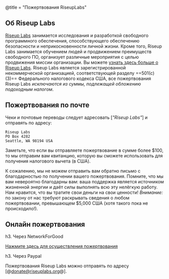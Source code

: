 @title = "Пожертвования RiseupLabs"

##  Об Riseup Labs

[Riseup Labs](https://riseuplabs.org) занимается исследования и разработкой свободного программного обеспечения, способствующего обеспечению безопасности и неприкосновенности личной жизни. Кроме того, Riseup Labs занимается обучением людей и продвижением преимуществ свободного ПО, организует различные мероприятия с целью продвижения миссии организации. Вы можете [узнать здесь больше о Riseup Labs](https://riseuplabs.org/#about). Riseup Labs является зарегистрированной некоммерческой организацией, соответствующей разделу ==501(c)(3)== Федерального налогового кодекса США, все пожертвования Riseup Labs *исключаются из суммы, подлежащей обложению подоходным налогом*.

##  Пожертвования по почте

Чеки и почтовые переводы следует адресовать [*"Riseup Labs"*] и отправять по адресу:

	Riseup Labs
	PO Box 4282
	Seattle, WA 98194 USA

Заметьте, что если вы отправляете пожертвование в сумме более $100, то мы отправим вам квитанцию, которую вы сможете использовать для получения налогового вычета (в США).

К сожалению, мы не можем отправить вам обратно письмо с благодарностью по получении вашего пожертвования. Помните, что мы вам невероятно благодарны вам: ваша поддержка является источником жизненной энергии и даёт силы выполнять всю эту нелёгкую работу. Нам нравится, что вы тратите свои деньги на свои ценности! *Внимание:* по закону от нас требуют раскрывать сведения о любом пожертвовании, превышающем $5,000 США (хотя такого пока не происходило!).

##  Онлайн пожертвования

h3. Через NetworkForGood

[Нажмите здесь для осуществления пожертвования](https://www.networkforgood.org/donate/process/expressDonation.aspx?ORGID2=20-4204809)

h3. Через Paypal

Пожертвования Riseup Labs можно отправять по адресу [@donate@riseuplabs.org@].
